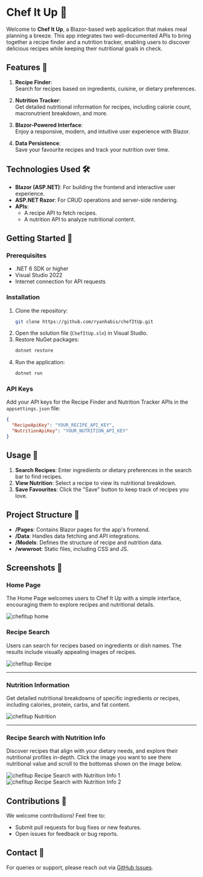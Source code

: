 # Chef It Up 🍴

Welcome to **Chef It Up**, a Blazor-based web application that makes meal planning a breeze. This app integrates two well-documented APIs to bring together a recipe finder and a nutrition tracker, enabling users to discover delicious recipes while keeping their nutritional goals in check.

## Features 🚀

1. **Recipe Finder**:  
   Search for recipes based on ingredients, cuisine, or dietary preferences.
   
2. **Nutrition Tracker**:  
   Get detailed nutritional information for recipes, including calorie count, macronutrient breakdown, and more.
   
3. **Blazor-Powered Interface**:  
   Enjoy a responsive, modern, and intuitive user experience with Blazor.

4. **Data Persistence**:  
   Save your favourite recipes and track your nutrition over time.

## Technologies Used 🛠️

- **Blazor (ASP.NET)**: For building the frontend and interactive user experience.
- **ASP.NET Razor**: For CRUD operations and server-side rendering.
- **APIs**:  
  - A recipe API to fetch recipes.  
  - A nutrition API to analyze nutritional content.

## Getting Started 🏁

### Prerequisites
- .NET 6 SDK or higher
- Visual Studio 2022
- Internet connection for API requests

### Installation
1. Clone the repository:
   ```bash
   git clone https://github.com/ryanhabis/chefItUp.git
   ```
2. Open the solution file (`ChefItUp.sln`) in Visual Studio.
3. Restore NuGet packages:
   ```bash
   dotnet restore
   ```
4. Run the application:
   ```bash
   dotnet run
   ```

### API Keys
Add your API keys for the Recipe Finder and Nutrition Tracker APIs in the `appsettings.json` file:
```json
{
  "RecipeApiKey": "YOUR_RECIPE_API_KEY",
  "NutritionApiKey": "YOUR_NUTRITION_API_KEY"
}
```

## Usage 🥗

1. **Search Recipes**: Enter ingredients or dietary preferences in the search bar to find recipes.
2. **View Nutrition**: Select a recipe to view its nutritional breakdown.
3. **Save Favourites**: Click the "Save" button to keep track of recipes you love.

## Project Structure 📂

- **/Pages**: Contains Blazor pages for the app's frontend.
- **/Data**: Handles data fetching and API integrations.
- **/Models**: Defines the structure of recipe and nutrition data.
- **/wwwroot**: Static files, including CSS and JS.

## Screenshots 📸
### Home Page
The Home Page welcomes users to Chef It Up with a simple interface, encouraging them to explore recipes and nutritional details.

![chefitup home](https://github.com/user-attachments/assets/1a26092b-baf6-41f9-baad-deec820d9922)

### Recipe Search
Users can search for recipes based on ingredients or dish names. The results include visually appealing images of recipes.

![chefitup Recipe](https://github.com/user-attachments/assets/75173fd0-7418-45be-b5fe-dcd99057c56d)

---

### Nutrition Information

Get detailed nutritional breakdowns of specific ingredients or recipes, including calories, protein, carbs, and fat content.

![chefitup Nutrition](https://github.com/user-attachments/assets/b33eb8c6-1de5-4e8e-97b2-ae6486e3acf4)

---

### Recipe Search with Nutrition Info

Discover recipes that align with your dietary needs, and explore their nutritional profiles in-depth.
Click the image you want to see there nutritional value and scroll to the bottomas shown on the image below.

![chefitup Recipe Search with Nutrition Info 1](https://github.com/user-attachments/assets/a4c79d60-4afb-41dd-bef6-d040a2376ec5)
![chefitup Recipe Search with Nutrition Info 2](https://github.com/user-attachments/assets/11e35acc-f83e-43f2-9ace-72eb36af17eb)

## Contributions 🤝

We welcome contributions! Feel free to:
- Submit pull requests for bug fixes or new features.
- Open issues for feedback or bug reports.

## Contact 📧

For queries or support, please reach out via [GitHub Issues](https://github.com/ryanhabis/chefItUp/issues).
